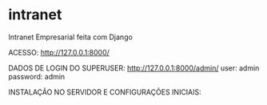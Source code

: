 # intranet
Intranet Empresarial feita com Django

ACESSO:
    http://127.0.0.1:8000/

DADOS DE LOGIN DO SUPERUSER:
    http://127.0.0.1:8000/admin/
    user: admin
    password: admin

INSTALAÇÃO NO SERVIDOR E CONFIGURAÇÕES INICIAIS:
